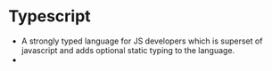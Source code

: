 # Typescript

- A strongly typed language for JS developers which is superset of javascript and adds optional static typing to the language.
-
